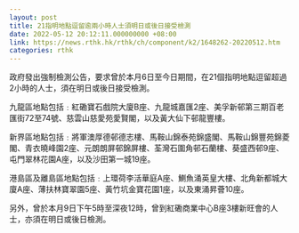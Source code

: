 ```yaml
---
layout: post
title: 21指明地點逗留逾兩小時人士須明日或後日接受檢測
date: 2022-05-12 20:12:11.000000000 +08:00
link: https://news.rthk.hk/rthk/ch/component/k2/1648262-20220512.htm
categories: rthk
---
```


政府發出強制檢測公告，要求曾於本月6日至今日期間，在21個指明地點逗留超過2小時的人士，須在明日或後日接受檢測。

九龍區地點包括﹕紅磡寶石戲院大廈B座、九龍城嘉匯2座、美孚新邨第三期百老匯街72至74號、慈雲山慈愛苑愛賢閣，以及黃大仙下邨龍豐樓。

新界區地點包括﹕將軍澳厚德邨德志樓、馬鞍山錦泰苑錦盛閣、馬鞍山錦豐苑錦菱閣、青衣曉峰園2座、元朗朗屏邨錦屏樓、荃灣石圍角邨石蘭樓、葵盛西邨9座、屯門翠林花園A座，以及沙田第一城19座。

港島區及離島區地點包括﹕上環荷李活華庭A座、鰂魚涌英皇大樓、北角新都城大廈A座、薄扶林寶翠園5座、黃竹坑金寶花園1座，以及東涌昇薈10座。

另外，曾於本月9日下午5時至深夜12時，曾到紅磡商業中心B座3樓新旺會的人士，亦須在明日或後日檢測。
